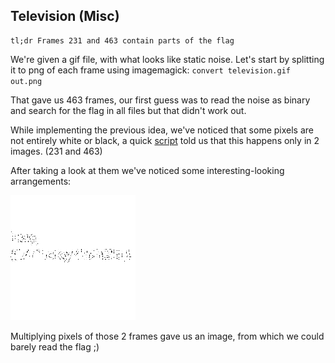 ﻿## Television (Misc)
	tl;dr Frames 231 and 463 contain parts of the flag

We're given a gif file, with what looks like static noise. Let's start by splitting it to png of each frame using imagemagick: 
`convert television.gif out.png`

That gave us 463 frames, our first guess was to read the noise as binary and search for the flag in all files but that didn't work out.

While implementing the previous idea, we've noticed that some pixels are not entirely white or black, a quick [script](search.py) told us that this happens only in 2 images. (231 and 463)

After taking a look at them we've noticed some interesting-looking arrangements:

![alt](scr1.png)

Multiplying pixels of those 2 frames gave us an image, from which we could barely read the flag ;)

